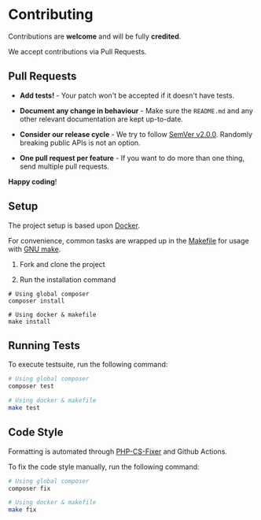 # Contributing

Contributions are **welcome** and will be fully **credited**.

We accept contributions via Pull Requests.


## Pull Requests

- **Add tests!** - Your patch won't be accepted if it doesn't have tests.

- **Document any change in behaviour** - Make sure the `README.md` and any other relevant documentation are kept up-to-date.

- **Consider our release cycle** - We try to follow [SemVer v2.0.0](http://semver.org/). Randomly breaking public APIs is not an option.

- **One pull request per feature** - If you want to do more than one thing, send multiple pull requests.

**Happy coding**!


## Setup

The project setup is based upon [Docker](https://docs.docker.com/engine/install).

For convenience, common tasks are wrapped up in the [Makefile](Makefile) for usage with [GNU make](https://www.gnu.org/software/make/).

1. Fork and clone the project

2. Run the installation command

```
# Using global composer
composer install

# Using docker & makefile
make install
```


## Running Tests

To execute testsuite, run the following command:

``` bash
# Using global composer
composer test

# Using docker & makefile
make test
```


## Code Style

Formatting is automated through [PHP-CS-Fixer](https://github.com/FriendsOfPHP/PHP-CS-Fixer) and Github Actions.

To fix the code style manually, run the following command: 

``` bash
# Using global composer
composer fix

# Using docker & makefile
make fix
```
